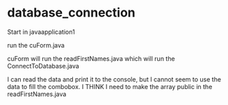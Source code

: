 # database_connection
Start in javaapplication1

run the cuForm.java

cuForm will run the readFirstNames.java which will run the ConnectToDatabase.java  

I can read the data and print it to the console, but I cannot seem to use the data to fill the combobox.
I THINK  I need to make the array public in the readFirstNames.java

